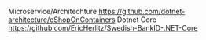 Microservice/Architechture 
    https://github.com/dotnet-architecture/eShopOnContainers
Dotnet Core
    https://github.com/EricHerlitz/Swedish-BankID-.NET-Core
    
